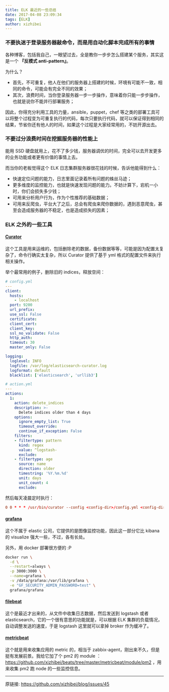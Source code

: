 ```yaml
---
title: ELK 最近的一些总结
date: 2017-04-08 23:09:34
tags: [ELK]
author: xizhibei
---
```

### 不要执迷于登录服务器敲命令，而是用自动化脚本完成所有的事情
各种博客，包括我自己，一眼望过去，全是教你一步步怎么搭建某个服务，其实这是一个 **『反模式 anti-pattern』**。

为什么？

- 首先，不可重复，他人在他们的服务器上搭建的时候，环境有可能不一致，相同的命令，可能会有完全不同的效果；
- 其次，浪费时间，当你登录服务器一步一步操作，意味着你只能一步步操作，也就是说你不能并行部署服务；

因此，你得充分利用工具的力量，ansible，puppet，chef 等之类的部署工具可以将整个过程变为可重复执行的代码，每次只要执行代码，就可以保证得到相同的结果，节省你还有他人的时间，如果这个过程是大家经常用的，不妨开源出去。

### 不要过分浪费时间在挖掘服务器的性能上
能用 SSD 硬盘就用上，花不了多少钱，服务器调优的时间，完全可以去开发更多的业务功能或者更有价值的事情上去。

而当你的老板觉得这个 ELK 日志集群服务器很花钱的时候，告诉他能得到什么：

- 快速定位问题的能力，日志里面记录着所有问题的蛛丝马迹；
- 更多维度的监控能力，也就是快速发现问题的能力。不妨计算下，宕机一小时，你们会损失多少钱；
- 可用来分析用户行为，作为个性推荐的基础数据；
- 可用来反爬虫，平台大了之后，总会有爬虫来爬你数据的，遇到恶意爬虫，甚至会造成服务器的不稳定，也是造成损失的因素；

### ELK 之外的一些工具
#### [Curator](https://www.elastic.co/guide/en/elasticsearch/client/curator/current/index.html)

这个工具是用来运维的，包括删除老的数据，备份数据等等，可能是因为配置太复杂了，命令行确实太复杂，所以 Curator 提供了基于 yml 格式的配置文件来执行相关操作。

举个最常用的例子，删除旧的 indices，释放空间：

```yml
# config.yml
---
client:
  hosts:
    - localhost
  port: 9200
  url_prefix:
  use_ssl: False
  certificate:
  client_cert:
  client_key:
  ssl_no_validate: False
  http_auth:
  timeout: 30
  master_only: False

logging:
  loglevel: INFO
  logfile: /var/log/elasticsearch-curator.log
  logformat: default
  blacklist: ['elasticsearch', 'urllib3']
```

```yml
# action.yml
---
actions:
  1:
    action: delete_indices
    description: >-
      Delete indices older than 4 days
    options:
      ignore_empty_list: True
      timeout_override:
      continue_if_exception: False
    filters:
    - filtertype: pattern
      kind: regex
      value: ^logstash-
      exclude:
    - filtertype: age
      source: name
      direction: older
      timestring: '%Y.%m.%d'
      unit: days
      unit_count: 4
      exclude:
```



然后每天凌晨定时执行：

```conf
0 0 * * * /usr/bin/curator --config <config-dir>/config.yml <config-dir>/action.yml >> /dev/null 2>&1
```

#### [grafana](https://grafana.com/)
这个不属于 elastic 公司，它提供的是图像监控功能，因此这一部分它比 kibana 的 visualize 强大一些，不过，各有长处。

另外，用 docker 部署很方便的 :P

```bash
docker run \
  -d \
  --restart=always \
  -p 3000:3000 \
  --name=grafana \
  -v /data/grafana:/var/lib/grafana \
  -e "GF_SECURITY_ADMIN_PASSWORD=test" \
  grafana/grafana
```

#### [filebeat](https://www.elastic.co/guide/en/beats/filebeat/current/index.html)
这个是最近才出来的，从文件中收集日志数据，然后发送到 logstash 或者 elasticsearch，它的一个很有意思的功能就是，可以根据 ELK 集群的负载情况，自动调整发送的速度，于是 logstash 这里就可以拿掉 broker 作为缓冲了。

#### [metricbeat](https://www.elastic.co/guide/en/beats/metricbeat/current/index.html)
这个就是用来收集应用的 metric 的，相当于 zabbix-agent，刚出来不久，但是挺有发展前景。我给它加了个 pm2 的 module ：https://github.com/xizhibei/beats/tree/master/metricbeat/module/pm2 ，用来收集 pm2 跑 node 的一些监控信息。




***
原链接: https://github.com/xizhibei/blog/issues/45
